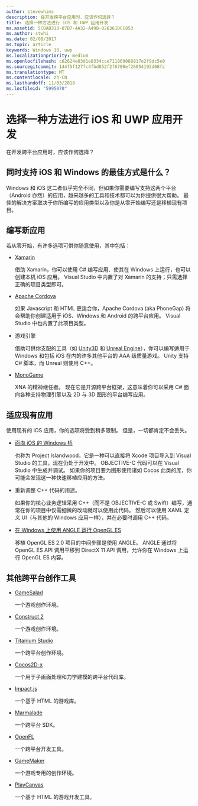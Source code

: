```yaml
---
author: stevewhims
description: 在开发跨平台应用时，应该作何选择？
title: 选择一种方法进行 iOS 和 UWP 应用开发
ms.assetid: 5CDAB313-07B7-4A32-A49B-026361DCC853
ms.author: stwhi
ms.date: 02/08/2017
ms.topic: article
keywords: Windows 10, uwp
ms.localizationpriority: medium
ms.openlocfilehash: c62624e83d1e8334cce711869088817e2f9dc5e0
ms.sourcegitcommit: 144f5f127fc4fbd852f2f6780ef26054192d68fc
ms.translationtype: MT
ms.contentlocale: zh-CN
ms.lasthandoff: 11/03/2018
ms.locfileid: "5995070"
---
```

# <a name="selecting-an-approach-to-ios-and-uwp-app-development"></a>选择一种方法进行 iOS 和 UWP 应用开发


在开发跨平台应用时，应该作何选择？

## <a name="whats-the-best-way-to-support-both-ios-and-windows"></a>同时支持 iOS 和 Windows 的最佳方式是什么？

Windows 和 iOS 这二者似乎完全不同，但如果你需要编写支持这两个平台（Android 亦然）的应用，越来越多的工具和技术都可以为你提供很大帮助。 最佳的解决方案取决于你所编写的应用类型以及你是从零开始编写还是移植现有项目。

## <a name="writing-a-new-app"></a>编写新应用

若从零开始，有许多选项可供你随意使用，其中包括：

-   [Xamarin](http://go.microsoft.com/fwlink/p/?LinkID=320484)

    借助 Xamarin，你可以使用 C# 编写应用、使其在 Windows 上运行，也可以创建本机 iOS 应用。 Visual Studio 中内置了对 Xamarin 的支持；只需选择正确的项目类型即可。

-   [Apache Cordova](http://go.microsoft.com/fwlink/p/?LinkID=400439)

    如果 Javascript 和 HTML 更适合你，Apache Cordova (aka PhoneGap) 将会帮助你创建适用于 iOS、Windows 和 Android 的跨平台应用。 Visual Studio 中也内置了此项目类型。

-   游戏引擎

    借助可供你支配的工具（如 [Unity3D](http://go.microsoft.com/fwlink/p/?LinkID=320479) 和 [Unreal Engine](http://go.microsoft.com/fwlink/p/?LinkID=394062)），你可以编写适用于 Windows 和包括 iOS 在内的许多其他平台的 AAA 级质量游戏。 Unity 支持 C# 脚本，而 Unreal 则使用 C++。

-   [MonoGame](http://go.microsoft.com/fwlink/p/?LinkID=320483)

    XNA 的精神继任者。 现在它是开源跨平台框架，这意味着你可以采用 C# 面向各种支持物理引擎以及 2D 与 3D 图形的平台编写应用。

## <a name="adapting-an-existing-app"></a>适应现有应用

使用现有的 iOS 应用，你的选项将受到稍多限制。 但是，一切都肯定不会丢失。

-   [面向 iOS 的 Windows 桥](https://go.microsoft.com/fwlink/p/?LinkId=619014)

    也称为 Project Islandwood，它是一种可以直接将 Xcode 项目导入到 Visual Studio 的工具，现在仍处于开发中。 OBJECTIVE-C 代码可以在 Visual Studio 中生成并调试。 如果你的项目要为图形使用诸如 Cocos 此类的库，你可能会发现这一种快速移植应用的方法。

-   重新调整 C++ 代码的用途。

    如果你的核心业务逻辑采用 C++（而不是 OBJECTIVE-C 或 Swift）编写，通常在你的项目中仅需细微的改动就可以使用此代码。 然后可以使用 XAML 定义 UI（与其他的 Windows 应用一样），并在必要时调用 C++ 代码。

-   [在 Windows 上使用 ANGLE 运行 OpenGL ES](http://go.microsoft.com/fwlink/p/?linkid=618387)

    移植 OpenGL ES 2.0 项目的中间步骤是使用 ANGLE。 ANGLE 通过将 OpenGL ES API 调用平移到 DirectX 11 API 调用，允许你在 Windows 上运行 OpenGL ES 内容。

## <a name="other-cross-platform-authoring-tools"></a>其他跨平台创作工具

-   [GameSalad](http://go.microsoft.com/fwlink/p/?LinkID=320480)

    一个游戏创作环境。

-   [Construct 2]( http://go.microsoft.com/fwlink/p/?LinkID=320481)

    一个游戏创作环境。

-   [Titanium Studio](http://go.microsoft.com/fwlink/p/?LinkID=320482)

    一个跨平台创作环境。

-   [Cocos2D-x](http://go.microsoft.com/fwlink/p/?LinkID=320485)

    一个用于子画面处理和力学建模的跨平台代码库。

-   [Impact.js](http://go.microsoft.com/fwlink/p/?LinkID=320486)

    一个基于 HTML 的游戏库。

-   [Marmalade](http://go.microsoft.com/fwlink/p/?LinkID=320487)

    一个跨平台 SDK。

-   [OpenFL](http://go.microsoft.com/fwlink/p/?LinkID=320488)

    一个跨平台开发工具。

-   [GameMaker](http://go.microsoft.com/fwlink/p/?LinkID=320490)

    一个游戏专用的创作环境。

-   [PlayCanvas](http://go.microsoft.com/fwlink/p/?LinkID=394061)

    一个基于 HTML 的游戏开发工具。

